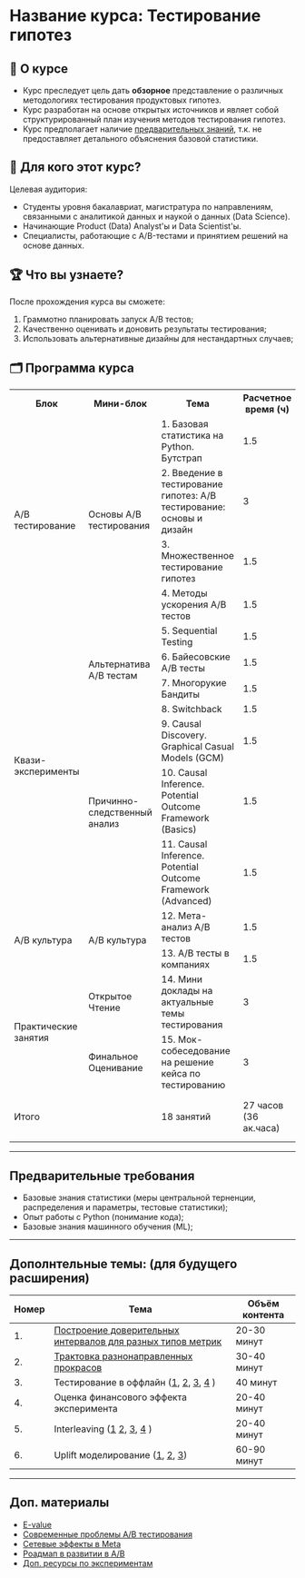 # Название курса: Тестирование гипотез

## 📌 О курсе

- Курс преследует цель дать **обзорное** представление о различных методологиях тестирования продуктовых гипотез.
- Курс разработан на основе открытых источников и являет собой структурированный план изучения методов тестирования гипотез.
- Курс предполагает наличие [предварительных знаний](#предварительные-требования), т.к. не предоставляет детального объяснения базовой статистики.


## 🎯 Для кого этот курс?
Целевая аудитория:  
- Студенты уровня бакалавриат, магистратура по направлениям, связанными с аналитикой данных и наукой о данных (Data Science).  
- Начинающие Product (Data) Analyst'ы и Data Scientist'ы.
- Специалисты, работающие с A/B-тестами и принятием решений на основе данных.  

## 🏆 Что вы узнаете?
После прохождения курса вы сможете:  
1. Граммотно планировать запуск A/B тестов;
2. Качественно оценивать и доновить результаты тестирования;
3. Использовать альтернативные дизайны для нестандартных случаев;
   
## 🗂️ Программа курса

<table>
  <tr>
    <th>Блок</th>
    <th>Мини-блок</th>
    <th>Тема</th>
    <th>Расчетное время (ч)</th>
    <th>Формат</th>
  </tr>
  
  <tr>
    <td rowspan="4">A/B тестирование</td>
    <td rowspan="4">Основы A/B тестирования</td>
    <td>1. Базовая статистика на Python. Бутстрап</td>
    <td>1.5</td>
    <td>Лекция</td>
  </tr>
  <tr>
    <td>2. Введение в тестирование гипотез: A/B тестирование: основы и дизайн</td>
    <td>3</td>
    <td>Лекция + семинар</td>
  </tr>
  <tr>
    <td>3. Множественное тестирование гипотез</td>
    <td>1.5</td>
    <td>Лекция</td>
  </tr>
  <tr>
    <td>4. Методы ускорения A/B тестов</td>
    <td>1.5</td>
    <td>Лекция</td>
  </tr>

  <tr>
    <td rowspan="7">Квази-эксперименты</td>
    <td rowspan="4">Альтернатива A/B тестам</td>
    <td>5. Sequential Testing</td>
    <td>1.5</td>
    <td>Лекция</td>
  </tr>
  <tr>
    <td>6. Байесовские A/B тесты</td>
    <td>1.5</td>
    <td>Лекция</td>
  </tr>
  <tr>
    <td>7. Многорукие Бандиты</td>
    <td>1.5</td>
    <td>Лекция</td>
  </tr>
  <tr>
    <td>8. Switchback</td>
    <td>1.5</td>
    <td>Лекция</td>
  </tr>
  <tr>
    <td rowspan="3">Причинно-следственный анализ</td>
    <td>9. Causal Discovery. Graphical Casual Models (GCM)</td>
    <td>1.5</td>
    <td>Лекция</td>
  </tr>
  <tr>
    <td>10. Causal Inference. Potential Outcome Framework (Basics)</td>
    <td>1.5</td>
    <td>Лекция</td>
  </tr>
  <tr>
    <td>11. Causal Inference. Potential Outcome Framework (Advanced)</td>
    <td>1.5</td>
    <td>Лекция</td>
  </tr>
  
  <tr>
    <td rowspan="2">A/B культура</td>
    <td rowspan="2">A/B культура</td>
    <td>12. Мета-анализ A/B тестов</td>
    <td>1.5</td>
    <td>Лекция</td>
  </tr>
  <tr>
    <td>13. A/B тесты в компаниях</td>
    <td>1.5</td>
    <td>Лекция</td>
  </tr>

  <tr>
    <td rowspan="2">Практические занятия</td>
    <td>Открытое Чтение</td>
    <td>14. Мини доклады на актуальные темы тестирования</td>
    <td>3</td>
    <td>Воркшоп</td>
  </tr>
  <tr>
    <td>Финальное Оценивание</td>
    <td>15. Мок-собеседование на решение кейса по тестированию</td>
    <td>3</td>
    <td>Зачёт/Экзамен</td>
  </tr>
  
  <tr>
    <td colspan="2">Итого</td>
    <td>18 занятий</td>
    <td>27 часов (36 ак.часа) </td>
    <td>13 лекций и 5 семинара</td>
  </tr>
</table>



</body>
</html>

____

## Предварительные требования
- Базовые знания статистики (меры центральной терненции, распределения и параметры, тестовые статистики);  
- Опыт работы с Python (понимание кода);
- Базовые знания машинного обучения (ML);

____
  
## Дополнтельные темы: (для будущего расширения)

| Номер | Тема | Объём контента |
| ---   | ---  | ---  |
| 1.    | [Построение доверительных интервалов для разных типов метрик](https://lms.matemarketing.ru/content/talk/616) | 20-30 минут |
| 2.    | [Трактовка разнонаправленных прокрасов](https://arxiv.org/pdf/2402.11609) | 30-40 минут |
| 3.    | Тестирование в оффлайн ([1](https://habr.com/ru/companies/ru_mts/articles/648063/), [2](https://www.youtube.com/watch?v=OZ1Ywpm4kIY), [3](https://www.youtube.com/watch?v=jC20dtKoUGU&t=1811s), [4](https://www.amazon.science/blog/a-first-of-its-kind-experiment-to-measure-the-impact-of-out-of-home-advertising) )| 40 минут |
| 4.    | Оценка финансового эффекта эксперимента | 20-40 минут|
| 5.    | Interleaving ([1](https://lms.matemarketing.ru/content/talk/617) [2](https://airbnb.tech/data/beyond-a-b-test-speeding-up-airbnb-search-ranking-experimentation-through-interleaving/), [3](https://sease.io/2020/05/online-testing-for-learning-to-rank-interleaving.html), [4](https://eprints.gla.ac.uk/108076/1/108076.pdf) ) | 20-40 минут|
| 6.    | Uplift моделирование ([1](https://habr.com/ru/companies/ru_mts/articles/485980/), [2](https://habr.com/ru/companies/glowbyte/articles/686398/), [3](https://causalml.readthedocs.io/en/latest/methodology.html#tree-based-algorithms)) | 60-90 минут |

____

## Доп. материалы
- [E-value](https://arxiv.org/pdf/2410.23614)
- [Современные проблемы A/B тестирования](https://arxiv.org/pdf/2212.11366)
- [Сетевые эффекты в Meta](https://medium.com/@AnalyticsAtMeta/how-meta-tests-products-with-strong-network-effects-96003a056c2c)
- [Роадмап в развитии в A/B](https://github.com/YuriyBalandin/ab_testing_roadmap/blob/main/Roadmap/roadmap.md)
- [Доп. ресурсы по экспериментам](https://github.com/DavisTrey/ExperimentationResources)
